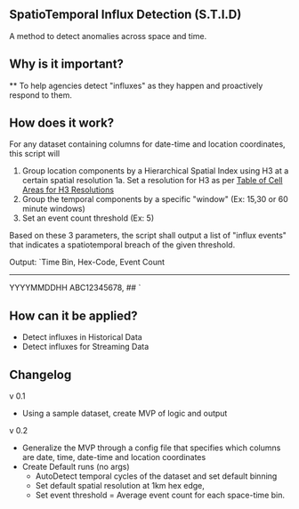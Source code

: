 ## **SpatioTemporal Influx Detection (S.T.I.D)**
A method to detect anomalies across space and time.


## Why is it important?

** 
To help agencies detect "influxes" as they happen and proactively respond to them.

## **How does it work?**

For any dataset containing columns for date-time and location coordinates, this script will

1. Group location components by a Hierarchical Spatial Index using H3 at a certain spatial resolution
1a. Set a resolution for H3 as per [Table of Cell Areas for H3 Resolutions](https://h3geo.org/docs/core-library/restable)
2. Group the temporal components by a specific "window" (Ex: 15,30 or 60 minute windows)
3. Set an event count threshold (Ex: 5)

Based on these 3 parameters, the script shall output a list of "influx events" that indicates a spatiotemporal breach of the given threshold.

Output:
`Time Bin, Hex-Code, Event Count
--------- --------- ----------
YYYYMMDDHH ABC12345678, ## `


## **How can it be applied?**

* Detect influxes in Historical Data
* Detect influxes for Streaming Data

## Changelog

v 0.1

 - Using a sample dataset, create MVP of logic and output

v 0.2

 - Generalize the MVP through a config file that specifies which columns are date, time, date-time and location coordinates
 - Create Default runs (no args)
   - AutoDetect temporal cycles of the dataset and set default binning
   - Set default spatial resolution at 1km hex edge,
   - Set event threshold = Average event count for each space-time bin.
